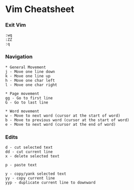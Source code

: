 # Vim Cheatsheet

### Exit Vim
    :wq
    :ZZ
    :q

### Navigation
    * General Movement
    j - Move one line down
    k - Move one line up
    h - Move one char left
    l - Move one char right
    
    * Page movement
    gg - Go to first line
    G - Go to last line

    * Word movement
    w - Move to next word (cursor at the start of word)
    b - Move to previous word (cursor at the start of word)
    e - Move to next word (cursor at the end of word)

### Edits
    d - cut selected text
    dd - cut current line
    x - delete selected text

    p - paste text

    y - copy/yank selected text
    yy - copy current line
    yyp - duplicate current line to downward

